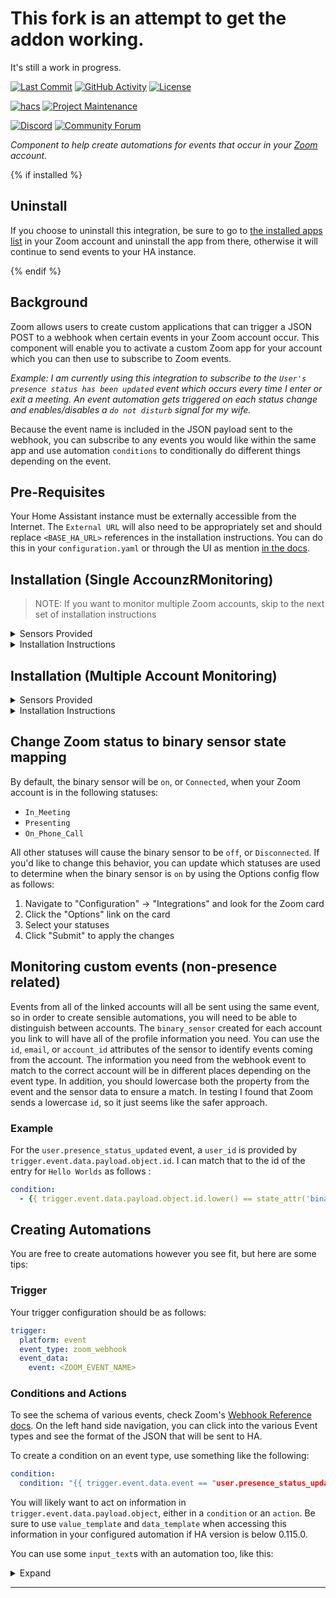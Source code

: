 # This fork is an attempt to get the addon working.

It's still a work in progress.

[![Last Commit][last-commit-shield]][commits]
[![GitHub Activity][commits-shield]][commits]
[![License][license-shield]](LICENSE)

[![hacs][hacsbadge]](hacs.json)
[![Project Maintenance][maintenance-shield]](https://github.com/raman325)

[![Discord][discord-shield]][discord]
[![Community Forum][forum-shield]][forum]

_Component to help create automations for events that occur in your [Zoom][zoom] account._

{% if installed %}

## Uninstall

If you choose to uninstall this integration, be sure to go to [the installed apps list](https://marketplace.zoom.us/user/installed) in your Zoom account and uninstall the app from there, otherwise it will continue to send events to your HA instance.

{% endif %}

## Background

Zoom allows users to create custom applications that can trigger a JSON POST to a webhook when certain events in your Zoom account occur. This component will enable you to activate a custom Zoom app for your account which you can then use to subscribe to Zoom events.

_Example: I am currently using this integration to subscribe to the `User's presence status has been updated` event which occurs every time I enter or exit a meeting. An event automation gets triggered on each status change and enables/disables a `do not disturb` signal for my wife._

Because the event name is included in the JSON payload sent to the webhook, you can subscribe to any events you would like within the same app and use automation `conditions` to conditionally do different things depending on the event.

## Pre-Requisites

Your Home Assistant instance must be externally accessible from the Internet. The `External URL` will also need to be appropriately set and should replace `<BASE_HA_URL>` references in the installation instructions. You can do this in your `configuration.yaml` or through the UI as mention [in the docs](https://www.home-assistant.io/docs/configuration/basic/).

## Installation (Single AccounzRMonitoring)

> NOTE: If you want to monitor multiple Zoom accounts, skip to the next set of installation instructions

<details><summary>Sensors Provided</summary>

You will get a binary sensor out of the box:

|  | Description |
|-|-|
| Name | `binary_sensor.zoom_{PROVIDED_ACCOUNT_NAME}` |
| Purpose | Tracks user presence on a Zoom call by consuming the  `User's presence status has been updated`  event. If the state is `on`, the user is on a Zoom call. |
| Notes | If  `User's presence status has been updated`  is not enabled in the Zoom App's Event Subscriptions, this sensor will not work and can be disabled. |

</details>

<details><summary>Installation Instructions</summary>

### Set up your Zoom app

1. Go to the [Build App](https://marketplace.zoom.us/develop/create) page.
2. Click on `Create` in the OAuth card.
3. Enter an application name of your choice, select `User-managed app`, deselect `Would you like to publish this app on Zoom App Marketplace?`, and then click on `Create`.
4. Copy your `Client ID` and `Client Secret` somewhere as you will need them later to configure Home Assistant.
5. Enter the following `Redirect URL for OAuth`: `<BASE_HA_URL>/auth/external/callback` (replace `<BASE_HA_URL>` with the URL you configured inside of Home Assistant as the external URL, e.g. `https://ha.example.com`)
6. Enter your `<BASE_HA_URL>` in the `Add Allow List` section, then hit `Continue`.
7. The `App Name` should already be filled out. A `Short Description` and `Long Description` are required, but since this app is only for you, it doesn't matter what you enter here. You will also need to add a `Name` and `Email Address` in the `Developer Contact Information` section. Click `Continue` once you are done.
8. Enable `Event Subscriptions` and click on `Add new event subscriptions`.
9. Enter a name for this subscription (does not matter).
10. Your `Event notification endpoint URL` should be set to `<BASE_HA_URL>/api/zoom`.
11. Now click on `Add events`. From this menu, you can choose what events you want to subscribe to. To use the `binary_sensor` provided by the integration, you would go to the `User Activity` event type and check the box next to `User's presence status has been updated`. If you want to get more details about when you start a meeting, add `Start Meeting` under `Meeting`.
12. Make note of the `Verification Token` on the `Feature` page as you will need it for your configuration later.
13. Once you are done, click `Done`, then `Save` the subscription before hitting `Continue`.
14. The `Scopes` section should have already be updated to include at least one permission based on the events you choose to monitor. If you want to use the `binary_sensor`, you will need to add another scope so that the initial status of your sensor is set correctly, otherwise the integration will naively restore your last state on restart. To do this, click `Add Scopes` in the top right of the main page, go to the `Team Chat` section, enable the checkbox next to `View current user's team chat contact information` (the scope is called `chat_contact:read`) and click `Done`. Click `Continue` to save what you did.
15. You are now ready to configure Home Assistant!

### Install the Zoom integration via HACS

If you don't already have HACS installed, follow the [instructions here](https://hacs.xyz/docs/installation/manual). Once HACS has been installed, go the HACS menu in your sidebar menu, go to Integrations, and click Add. Search for Zoom and select `INSTALL THIS REPOSITORY IN HACS`. You may need to restart your Home Assistant instance in order for it to be able to see the new integration. You may also need to hard refresh the UI in order to see the Integration in the main Integrations menu.

### Configure HomeAssistant

You can either do the initial setup through the UI or in your `configuration.yaml` file. Both methods are described below.

#### Using the UI

1. Click Install
2. In the HA UI go to "Configuration" -> "Integrations" click "+" and search for "Zoom". Select it.
3. You will be asked to provide the `Client ID` and `Client Secret` that Zoom gave you earlier as well as the `Verification Token` as you grabbed from Zoom in the earlier section. Enter them in and click Submit.
4. Skip to "Finish Setup" section below

#### Using configuration.yaml

1. Click Install
2. Create a new top level configuration item in `configuration.yaml` as follows (you may need to restart your HA instance to pick up the changes once they are added):
```yaml
zoom:
    client_id: <CLIENT_ID_FROM_YOUR_CUSTOM_ZOOM_APP>
    client_secret: <CLIENT_ID_FROM_YOUR_CUSTOM_ZOOM_APP>
    verification_token: <VERIFICATION_TOKEN_FROM_THE_FEATURE_PAGE_OF_YOUR_CUSTOM_ZOOM_APP>
```
3. In the HA UI go to "Configuration" -> "Integrations" click "+" and search for "Zoom". Select it.
4. Skip to "Finish Setup" section below

### Finish setup

5. Enter a name for the account you plan to connect to Zoom. This will be useful if you plan to monitor more than one Zoom account.
6. If you are not already logged into Zoom, you will be asked to log in.
7. Authorize the app for the `Scopes` that were configured earlier.
8. Start automating!

> NOTE: Once your app is configured and activated, you can go back to Zoom at any time to update the events you are subscribed to. To do this, go to your [Created Apps list](https://marketplace.zoom.us/user/build) and click on the app name. Go to the `Feature` section and expand `Event Subscriptions`, then edit your existing subscription and update it. Once you are done, you should check the `Scopes` section to make sure the permissions make sense for the events you selected. In my testing Zoom does a good job of updating this based on the scopes you select. Once you are done with that, you should remove the integration from the Integrations menu in the HA UI and re-add it. You may need to reauthorize the application if the scopes required have changed.

</details>

## Installation (Multiple Account Monitoring)

<details><summary>Sensors Provided</summary>

You will get a binary sensor out of the box:

|  | Description |
|-|-|
| Name | `binary_sensor.zoom_{PROVIDED_ACCOUNT_NAME}` |
| Purpose | Tracks user presence on a Zoom call by consuming the  `User's presence status has been updated`  event. If the state is `on`, the user is on a Zoom call. |
| Notes | If  `User's presence status has been updated`  is not enabled in the Zoom App's Event Subscriptions, this sensor will not work and can be disabled. |

</details>

<details><summary>Installation Instructions</summary>

### Set up your Zoom app (do this for each account you want to monitor)

1. Go to the [Build App](https://marketplace.zoom.us/develop/create) page.
2. Click on `Create` in the OAuth card.
3. Enter an application name of your choice, select `User-managed app`, deselect `Would you like to publish this app on Zoom App Marketplace?`, and then click on `Create`.
4. Copy your `Client ID` and `Client Secret` somewhere as you will need them later to configure Home Assistant.
5. Enter the following `Redirect URL for OAuth`: `<BASE_HA_URL>/auth/external/callback` (replace `<BASE_HA_URL>` with the URL you configured inside of Home Assistant as the external URL, e.g. `https://ha.example.com`)
6. Enter your `<BASE_HA_URL>` in the `Whitelist URL` section, then hit `Continue`.
7. The `App Name` should already be filled out. A `Short Description` and `Long Description` are required, but since this app is only for you, it doesn't matter what you enter here. You will also need to add a `Name` and `Email Address` in the `Developer Contact Information` section. Click `Continue` once you are done.
8. Make note of the `Verification Token` on the `Feature` page as you will need it for your configuration later.
9. Enable `Event Subscriptions` and click on `Add new event subscriptions`.
10. Enter a name for this subscription (does not matter).
11. Your `Event notification endpoint URL` should be set to `<BASE_HA_URL>/api/zoom`.
12. Now click on `Add events`. From this menu, you can choose what events you want to subscribe to. To use the `binary_sensor` provided by the integration, you would go to the `User Activity` event type and check the box next to `User's presence status has been updated`. If you want to get more details about when you start a meeting, add `Start Meeting` under `Meeting`.
13. Once you are done, click `Done`, then `Save` the subscription before hitting `Continue`.
14. The `Scopes` section should have already be updated to include at least one permission based on the events you choose to monitor. If you want to use the `binary_sensor`, you will need to add another scope so that the initial status of your sensor is set correctly, otherwise the integration will naively restore your last state on restart. To do this, click `Add Scopes` in the top right of the main page, go to the `Chat` section, enable the checkbox next to `View current user's chat contact information` (the scope is called `chat_contact:read`) and click `Done`. Click `Continue` to save what you did.
15. You are now ready to configure Home Assistant!

### Install the Zoom integration via HACS

If you don't already have HACS installed, follow the [instructions here](https://hacs.xyz/docs/installation/manual). Once HACS has been installed, go the HACS menu in your sidebar menu, go to Integrations, and click Add. Search for Zoom and select `INSTALL THIS REPOSITORY IN HACS`. You may need to restart your Home Assistant instance in order for it to be able to see the new integration. You may also need to hard refresh the UI in order to see the Integration in the main Integrations menu.

### Configure HomeAssistant

You can either do the initial setup through the UI or in your `configuration.yaml` file. Both methods are described below.

1. Click Install
2. Create a new top level configuration item in `configuration.yaml` as follows (you will need to restart your HA instance to pick up the changes once they are added):
```yaml
zoom:
  - client_id: <ACCOUNT1_CLIENT_ID_FROM_YOUR_CUSTOM_ZOOM_APP>
    client_secret: <ACCOUNT1_CLIENT_ID_FROM_YOUR_CUSTOM_ZOOM_APP>
    verification_token: <ACCOUNT1_VERIFICATION_TOKEN_FROM_THE_FEATURE_PAGE_OF_YOUR_CUSTOM_ZOOM_APP>
    name: ACCOUNT1 (make sure you use a name that will make it easy for you to know which Zoom account to log into later)
  - client_id: <ACCOUNT2_CLIENT_ID_FROM_YOUR_CUSTOM_ZOOM_APP>
    client_secret: <ACCOUNT2_CLIENT_ID_FROM_YOUR_CUSTOM_ZOOM_APP>
    verification_token: <ACCOUNT2_VERIFICATION_TOKEN_FROM_THE_FEATURE_PAGE_OF_YOUR_CUSTOM_ZOOM_APP>
    name: ACCOUNT2 (make sure you use a name that will make it easy for you to know which Zoom account to log into later)
```
3. In the HA UI go to "Configuration" -> "Integrations" click "+" and search for "Zoom". Select it.
4. Select the name for the account you want to link to.
6. If you are not already logged into Zoom, you will be asked to log in. You must log into the account that the Zoom app that uses the credentials from step 4 is created in.
7. Authorize the app for the `Scopes` that were configured earlier.
8. Start automating!

> NOTE: Once your app is configured and activated, you can go back to Zoom at any time to update the events you are subscribed to. To do this, go to your [Created Apps list](https://marketplace.zoom.us/user/build) and click on the app name. Go to the `Feature` section and expand `Event Subscriptions`, then edit your existing subscription and update it. Once you are done, you should check the `Scopes` section to make sure the permissions make sense for the events you selected. In my testing Zoom does a good job of updating this based on the scopes you select. Once you are done with that, you should remove the integration from the Integrations menu in the HA UI and re-add it. You may need to reauthorize the application if the scopes required have changed.

</details>

## Change Zoom status to binary sensor state mapping

By default, the binary sensor will be `on`, or `Connected`, when your Zoom account is in the following statuses:
- `In_Meeting`
- `Presenting`
- `On_Phone_Call`

All other statuses will cause the binary sensor to be `off`, or `Disconnected`. If you'd like to change this behavior, you can update which statuses are used to determine when the binary sensor is `on` by using the Options config flow as follows:

1. Navigate to "Configuration" -> "Integrations" and look for the Zoom card
2. Click the "Options" link on the card
3. Select your statuses
4. Click "Submit" to apply the changes

## Monitoring custom events (non-presence related)

Events from all of the linked accounts will all be sent using the same event, so in order to create sensible automations, you will need to be able to distinguish between accounts. The `binary_sensor` created for each account you link to will have all of the profile information you need. You can use the `id`, `email`, or `account_id` attributes of the sensor to identify events coming from the account. The information you need from the webhook event to match to the correct account will be in different places depending on the event type. In addition, you should lowercase both the property from the event and the sensor data to ensure a match. In testing I found that Zoom sends a lowercase `id`, so it just seems like the safer approach.

### Example

For the `user.presence_status_updated` event, a `user_id` is provided by `trigger.event.data.payload.object.id`. I can match that to the id of the entry for `Hello Worlds` as follows :
```yaml
condition:
  - {{ trigger.event.data.payload.object.id.lower() == state_attr('binary_sensor.zoom_hello_world', 'id').lower() }}
```

## Creating Automations

You are free to create automations however you see fit, but here are some tips:

### Trigger

Your trigger configuration should be as follows:
```yaml
trigger:
  platform: event
  event_type: zoom_webhook
  event_data:
    event: <ZOOM_EVENT_NAME>
```

### Conditions and Actions

To see the schema of various events, check Zoom's [Webhook Reference docs](https://marketplace.zoom.us/docs/api-reference/webhook-reference). On the left hand side navigation, you can click into the various Event types and see the format of the JSON that will be sent to HA.

To create a condition on an event type, use something like the following:
```yaml
condition:
  condition: "{{ trigger.event.data.event == "user.presence_status_updated" }}"
```

You will likely want to act on information in `trigger.event.data.payload.object`, either in a `condition` or an `action`. Be sure to use `value_template` and `data_template` when accessing this information in your configured automation if HA version is below 0.115.0.

You can use some `input_text`s with an automation too, like this:

<details><summary>Expand</summary>

```yaml
- alias: Zoom status updates
  description: ''
  trigger:
  - platform: event
    event_type: zoom_webhook
  condition: []
  action:
  - choose:
    - conditions: "{{ trigger.event.data.event == "user.presence_status_updated" }}"
      sequence:
      - data:
          entity_id: input_text.zoom_status
          value: '{{ trigger.event.data.payload.object.presence_status }}'
        service: input_text.set_value
    - conditions: "{{ trigger.event.data.event == "meeting.started" }}"
      sequence:
      - data:
          entity_id: input_text.zoom_meeting
          value: '{{ trigger.event.data.payload.object.topic }}'
        service: input_text.set_value
  mode: single
```

</details>

<!---->

***

[zoom]: https://zoom.us/
[commits-shield]: https://img.shields.io/github/commit-activity/y/raman325/ha-zoom-automation.svg?style=for-the-badge
[commits]: https://github.com/raman325/ha-zoom-automation/commits/master
[hacsbadge]: https://img.shields.io/badge/HACS-Default-orange.svg?style=for-the-badge
[discord]: https://discord.gg/Qa5fW2R
[discord-shield]: https://img.shields.io/discord/330944238910963714.svg?style=for-the-badge
[exampleimg]: example.png
[forum-shield]: https://img.shields.io/badge/community-forum-brightgreen.svg?style=for-the-badge
[forum]: https://community.home-assistant.io/
[license-shield]: https://img.shields.io/github/license/raman325/ha-zoom-automation.svg?style=for-the-badge
[maintenance-shield]: https://img.shields.io/badge/maintainer-%40raman325-blue?style=for-the-badge
[last-commit-shield]: https://img.shields.io/github/last-commit/raman325/ha-zoom-automation?style=for-the-badge
